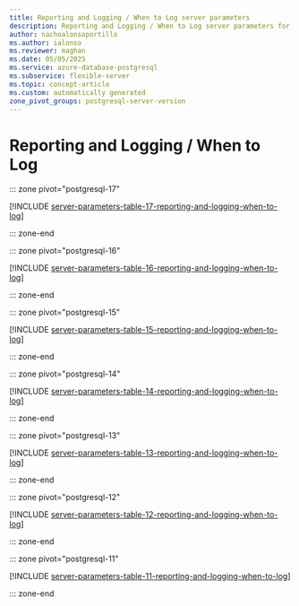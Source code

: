 ```yaml
---
title: Reporting and Logging / When to Log server parameters
description: Reporting and Logging / When to Log server parameters for Azure Database for PostgreSQL flexible server.
author: nachoalonsoportillo
ms.author: ialonso
ms.reviewer: maghan
ms.date: 05/05/2025
ms.service: azure-database-postgresql
ms.subservice: flexible-server
ms.topic: concept-article
ms.custom: automatically generated
zone_pivot_groups: postgresql-server-version
---
```

# Reporting and Logging / When to Log


::: zone pivot="postgresql-17"

[!INCLUDE [server-parameters-table-17-reporting-and-logging-when-to-log](./includes/server-parameters-table-17-reporting-and-logging-when-to-log.md)]

::: zone-end


::: zone pivot="postgresql-16"

[!INCLUDE [server-parameters-table-16-reporting-and-logging-when-to-log](./includes/server-parameters-table-16-reporting-and-logging-when-to-log.md)]

::: zone-end


::: zone pivot="postgresql-15"

[!INCLUDE [server-parameters-table-15-reporting-and-logging-when-to-log](./includes/server-parameters-table-15-reporting-and-logging-when-to-log.md)]

::: zone-end


::: zone pivot="postgresql-14"

[!INCLUDE [server-parameters-table-14-reporting-and-logging-when-to-log](./includes/server-parameters-table-14-reporting-and-logging-when-to-log.md)]

::: zone-end


::: zone pivot="postgresql-13"

[!INCLUDE [server-parameters-table-13-reporting-and-logging-when-to-log](./includes/server-parameters-table-13-reporting-and-logging-when-to-log.md)]

::: zone-end


::: zone pivot="postgresql-12"

[!INCLUDE [server-parameters-table-12-reporting-and-logging-when-to-log](./includes/server-parameters-table-12-reporting-and-logging-when-to-log.md)]

::: zone-end


::: zone pivot="postgresql-11"

[!INCLUDE [server-parameters-table-11-reporting-and-logging-when-to-log](./includes/server-parameters-table-11-reporting-and-logging-when-to-log.md)]

::: zone-end



